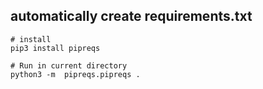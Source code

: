 ## automatically create requirements.txt

```
# install
pip3 install pipreqs

# Run in current directory
python3 -m  pipreqs.pipreqs .
```

